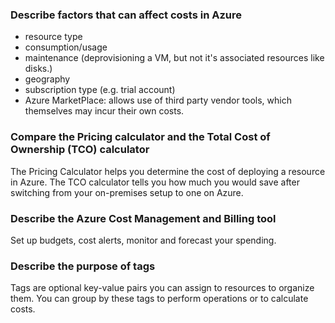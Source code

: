 ### Describe factors that can affect costs in Azure
- resource type
- consumption/usage
- maintenance (deprovisioning a VM, but not it's associated resources like disks.)
- geography
- subscription type (e.g. trial account)
- Azure MarketPlace: allows use of third party vendor tools, which themselves may incur their own costs.
  
### Compare the Pricing calculator and the Total Cost of Ownership (TCO) calculator
The Pricing Calculator helps you determine the cost of deploying a resource in Azure. The TCO calculator tells you how much you would save after switching from your on-premises setup to one on Azure.  

### Describe the Azure Cost Management and Billing tool
Set up budgets, cost alerts, monitor and forecast your spending.

### Describe the purpose of tags
Tags are optional key-value pairs you can assign to resources to organize them. You can group by these tags to perform operations or to calculate costs.
